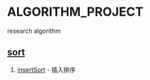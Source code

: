 # ALGORITHM_PROJECT
research algorithm 

## [sort](https://github.com/shikunyaoa/ALGORITHM_PROJECT/tree/main/src/main/java/com/kunyao/alogrithm/sort)

1. [insertSort](https://github.com/shikunyaoa/ALGORITHM_PROJECT/blob/main/src/main/java/com/kunyao/alogrithm/sort/InsertSort.java) - 插入排序
